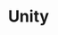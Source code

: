 ---
pid: LS50
title: Unity
location_transcription: The Oval
zipcode: '19128'
outside_phl: 
neighborhood: Roxborough
age: '23'
age_range: 20-29
instagram: 
image_file_name: LS_50.jpg
proposal_transcription: fountain with a center piece of different ethnicities and
  backgrounds holding holds. small plaque describing each person. Models will be from
  real people taken from the streets.
topic: Inclusivity,Philadelphia,Race Ethnicity
topic_summary: 0, 0, 0
type: Fountain,Plaque
keywords_other: 
credit: Nathan
image_labels: 
twitter: 
facebook: 
permalink: "/monuments/ls50/"
layout: item-page
---